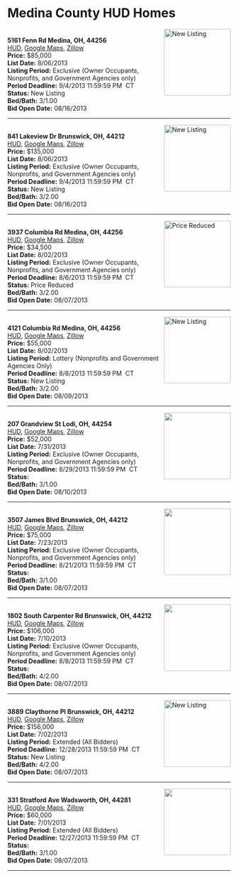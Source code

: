 # Medina County HUD Homes

[<img alt="New Listing" src="https://www.hudhomestore.com/pages/ImageShow.aspx?Case=412-624687" align="right" style="height:150px;">](http://www.hudhomestore.com/Listing/PropertyDetails.aspx?caseNumber=412-624687)  
**5161 Fenn Rd Medina, OH, 44256**  
[HUD](http://www.hudhomestore.com/Listing/PropertyDetails.aspx?caseNumber=412-624687), [Google Maps](http://maps.google.com/maps?q=5161+Fenn+Rd+Medina%2C+OH%2C+44256), [Zillow](http://www.zillow.com/homes/5161+Fenn+Rd+Medina%2C+OH%2C+44256/)  
**Price:** $85,000  
**List Date:** 8/06/2013  
**Listing Period:** Exclusive (Owner Occupants, Nonprofits, and Government Agencies only)  
**Period Deadline:** 9/4/2013 11:59:59 PM  CT  
**Status:** New Listing  
**Bed/Bath:** 3/1.00  
**Bid Open Date:** 08/16/2013

***

[<img alt="New Listing" src="https://www.hudhomestore.com/pages/ImageShow.aspx?Case=412-604648" align="right" style="height:150px;">](http://www.hudhomestore.com/Listing/PropertyDetails.aspx?caseNumber=412-604648)  
**841 Lakeview Dr Brunswick, OH, 44212**  
[HUD](http://www.hudhomestore.com/Listing/PropertyDetails.aspx?caseNumber=412-604648), [Google Maps](http://maps.google.com/maps?q=841+Lakeview+Dr+Brunswick%2C+OH%2C+44212), [Zillow](http://www.zillow.com/homes/841+Lakeview+Dr+Brunswick%2C+OH%2C+44212/)  
**Price:** $135,000  
**List Date:** 8/06/2013  
**Listing Period:** Exclusive (Owner Occupants, Nonprofits, and Government Agencies only)  
**Period Deadline:** 9/4/2013 11:59:59 PM  CT  
**Status:** New Listing  
**Bed/Bath:** 3/2.00  
**Bid Open Date:** 08/16/2013

***

[<img alt="Price Reduced" src="https://www.hudhomestore.com/pages/ImageShow.aspx?Case=412-524565" align="right" style="height:150px;">](http://www.hudhomestore.com/Listing/PropertyDetails.aspx?caseNumber=412-524565)  
**3937 Columbia Rd Medina, OH, 44256**  
[HUD](http://www.hudhomestore.com/Listing/PropertyDetails.aspx?caseNumber=412-524565), [Google Maps](http://maps.google.com/maps?q=3937+Columbia+Rd+Medina%2C+OH%2C+44256), [Zillow](http://www.zillow.com/homes/3937+Columbia+Rd+Medina%2C+OH%2C+44256/)  
**Price:** $34,500  
**List Date:** 8/02/2013  
**Listing Period:** Exclusive (Owner Occupants, Nonprofits, and Government Agencies only)  
**Period Deadline:** 8/6/2013 11:59:59 PM  CT  
**Status:** Price Reduced  
**Bed/Bath:** 3/2.00  
**Bid Open Date:** 08/07/2013

***

[<img alt="New Listing" src="https://www.hudhomestore.com/pages/ImageShow.aspx?Case=412-489146" align="right" style="height:150px;">](http://www.hudhomestore.com/Listing/PropertyDetails.aspx?caseNumber=412-489146)  
**4121 Columbia Rd Medina, OH, 44256**  
[HUD](http://www.hudhomestore.com/Listing/PropertyDetails.aspx?caseNumber=412-489146), [Google Maps](http://maps.google.com/maps?q=4121+Columbia+Rd+Medina%2C+OH%2C+44256), [Zillow](http://www.zillow.com/homes/4121+Columbia+Rd+Medina%2C+OH%2C+44256/)  
**Price:** $55,000  
**List Date:** 8/02/2013  
**Listing Period:** Lottery (Nonprofits and Government Agencies Only)  
**Period Deadline:** 8/8/2013 11:59:59 PM  CT  
**Status:** New Listing  
**Bed/Bath:** 3/2.00  
**Bid Open Date:** 08/09/2013

***

[<img alt="" src="https://www.hudhomestore.com/pages/ImageShow.aspx?Case=412-586492" align="right" style="height:150px;">](http://www.hudhomestore.com/Listing/PropertyDetails.aspx?caseNumber=412-586492)  
**207 Grandview St Lodi, OH, 44254**  
[HUD](http://www.hudhomestore.com/Listing/PropertyDetails.aspx?caseNumber=412-586492), [Google Maps](http://maps.google.com/maps?q=207+Grandview+St+Lodi%2C+OH%2C+44254), [Zillow](http://www.zillow.com/homes/207+Grandview+St+Lodi%2C+OH%2C+44254/)  
**Price:** $52,000  
**List Date:** 7/31/2013  
**Listing Period:** Exclusive (Owner Occupants, Nonprofits, and Government Agencies only)  
**Period Deadline:** 8/29/2013 11:59:59 PM  CT  
**Status:**   
**Bed/Bath:** 3/1.00  
**Bid Open Date:** 08/10/2013

***

[<img alt="" src="https://www.hudhomestore.com/pages/ImageShow.aspx?Case=412-572465" align="right" style="height:150px;">](http://www.hudhomestore.com/Listing/PropertyDetails.aspx?caseNumber=412-572465)  
**3507 James Blvd Brunswick, OH, 44212**  
[HUD](http://www.hudhomestore.com/Listing/PropertyDetails.aspx?caseNumber=412-572465), [Google Maps](http://maps.google.com/maps?q=3507+James+Blvd+Brunswick%2C+OH%2C+44212), [Zillow](http://www.zillow.com/homes/3507+James+Blvd+Brunswick%2C+OH%2C+44212/)  
**Price:** $75,000  
**List Date:** 7/23/2013  
**Listing Period:** Exclusive (Owner Occupants, Nonprofits, and Government Agencies only)  
**Period Deadline:** 8/21/2013 11:59:59 PM  CT  
**Status:**   
**Bed/Bath:** 3/1.00  
**Bid Open Date:** 08/07/2013

***

[<img alt="" src="https://www.hudhomestore.com/pages/ImageShow.aspx?Case=412-582941" align="right" style="height:150px;">](http://www.hudhomestore.com/Listing/PropertyDetails.aspx?caseNumber=412-582941)  
**1802 South Carpenter Rd Brunswick, OH, 44212**  
[HUD](http://www.hudhomestore.com/Listing/PropertyDetails.aspx?caseNumber=412-582941), [Google Maps](http://maps.google.com/maps?q=1802+South+Carpenter+Rd+Brunswick%2C+OH%2C+44212), [Zillow](http://www.zillow.com/homes/1802+South+Carpenter+Rd+Brunswick%2C+OH%2C+44212/)  
**Price:** $106,000  
**List Date:** 7/10/2013  
**Listing Period:** Exclusive (Owner Occupants, Nonprofits, and Government Agencies only)  
**Period Deadline:** 8/8/2013 11:59:59 PM  CT  
**Status:**   
**Bed/Bath:** 4/2.00  
**Bid Open Date:** 08/07/2013

***

[<img alt="New Listing" src="https://www.hudhomestore.com/pages/ImageShow.aspx?Case=412-566132" align="right" style="height:150px;">](http://www.hudhomestore.com/Listing/PropertyDetails.aspx?caseNumber=412-566132)  
**3889 Claythorne Pl Brunswick, OH, 44212**  
[HUD](http://www.hudhomestore.com/Listing/PropertyDetails.aspx?caseNumber=412-566132), [Google Maps](http://maps.google.com/maps?q=3889+Claythorne+Pl+Brunswick%2C+OH%2C+44212), [Zillow](http://www.zillow.com/homes/3889+Claythorne+Pl+Brunswick%2C+OH%2C+44212/)  
**Price:** $156,000  
**List Date:** 7/02/2013  
**Listing Period:** Extended (All Bidders)  
**Period Deadline:** 12/28/2013 11:59:59 PM  CT  
**Status:** New Listing  
**Bed/Bath:** 4/2.00  
**Bid Open Date:** 08/07/2013

***

[<img alt="" src="https://www.hudhomestore.com/pages/ImageShow.aspx?Case=412-564446" align="right" style="height:150px;">](http://www.hudhomestore.com/Listing/PropertyDetails.aspx?caseNumber=412-564446)  
**331 Stratford Ave Wadsworth, OH, 44281**  
[HUD](http://www.hudhomestore.com/Listing/PropertyDetails.aspx?caseNumber=412-564446), [Google Maps](http://maps.google.com/maps?q=331+Stratford+Ave+Wadsworth%2C+OH%2C+44281), [Zillow](http://www.zillow.com/homes/331+Stratford+Ave+Wadsworth%2C+OH%2C+44281/)  
**Price:** $60,000  
**List Date:** 7/01/2013  
**Listing Period:** Extended (All Bidders)  
**Period Deadline:** 12/27/2013 11:59:59 PM  CT  
**Status:**   
**Bed/Bath:** 3/1.00  
**Bid Open Date:** 08/07/2013

***

